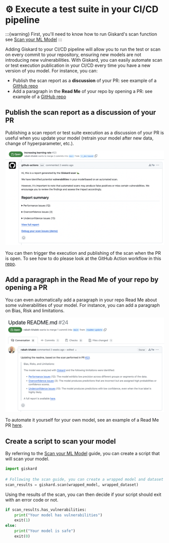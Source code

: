 # ⚙️ Execute a test suite in your CI/CD pipeline

:::{warning}
First, you'll need to know how to run Giskard's scan function
see [Scan your ML Model](../../open-source/scan/index.md)
:::

Adding Giskard to your CI/CD pipeline will allow you to run the test or scan on every commit to your repository, ensuring
new models are not introducing new vulnerabilities. With Giskard, you can easily automate scan or test execution publication in your CI/CD every time you have a new version of you model. For instance, you can:
* Publish the scan report as a **discussion** of your PR: see example of a [GitHub repo](https://github.com/rabah-khalek/Healthcare-Analytics/pull/23)
* Add a paragraph in the **Read Me** of your repo by opening a PR: see example of a [GitHub repo](https://github.com/rabah-khalek/Healthcare-Analytics/pull/24)

## Publish the scan report as a discussion of your PR
Publishing a scan report or test suite execution as a discussion of your PR is useful when you update your model (retrain your model after new data, change of hyperparameter, etc.).

![discussion](../../../assets/GH-discussion.png)

You can then trigger the execution and publishing of the scan when the PR is open. To see how to do please look at the GitHub Action workflow in this [repo](https://github.com/rabah-khalek/Healthcare-Analytics/pull/23).

## Add a paragraph in the Read Me of your repo by opening a PR
You can even automatically add a paragraph in your repo Read Me about some vulnerabilities of your model. For instance, you can add a paragraph on Bias, Risk and limitations. 

![readme](../../../assets/GH-readme.png)

To automate it yourself for your own model, see an example of a Read Me PR [here](https://github.com/rabah-khalek/Healthcare-Analytics/pull/24).

## Create a script to scan your model

By referring to the [Scan your ML Model](../../open-source/scan/index.md) guide, you can create a script that will scan your model.

```python
import giskard

# Following the scan guide, you can create a wrapped model and dataset
scan_results = giskard.scan(wrapped_model, wrapped_dataset)
```

Using the results of the scan, you can then decide if your script should exit with an error code or not.

```python
if scan_results.has_vulnerabilities:
    print("Your model has vulnerabilities")
    exit(1)
else:
    print("Your model is safe")
    exit(0)
```

